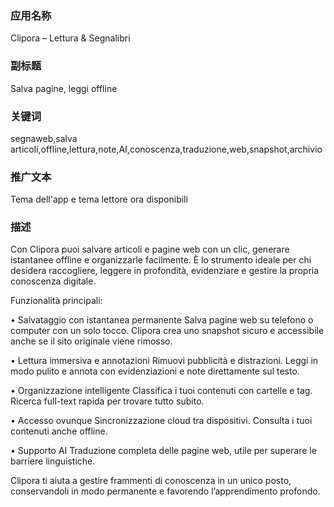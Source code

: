 





### 应用名称
Clipora – Lettura & Segnalibri

### 副标题
Salva pagine, leggi offline


### 关键词
segnaweb,salva articoli,offline,lettura,note,AI,conoscenza,traduzione,web,snapshot,archivio


### 推广文本
Tema dell'app e tema lettore ora disponibili



### 描述

Con Clipora puoi salvare articoli e pagine web con un clic, generare istantanee offline e organizzarle facilmente. È lo strumento ideale per chi desidera raccogliere, leggere in profondità, evidenziare e gestire la propria conoscenza digitale.

Funzionalità principali:

• Salvataggio con istantanea permanente
Salva pagine web su telefono o computer con un solo tocco. Clipora crea uno snapshot sicuro e accessibile anche se il sito originale viene rimosso.

• Lettura immersiva e annotazioni
Rimuovi pubblicità e distrazioni. Leggi in modo pulito e annota con evidenziazioni e note direttamente sul testo.

• Organizzazione intelligente
Classifica i tuoi contenuti con cartelle e tag. Ricerca full-text rapida per trovare tutto subito.

• Accesso ovunque
Sincronizzazione cloud tra dispositivi. Consulta i tuoi contenuti anche offline.

• Supporto AI
Traduzione completa delle pagine web, utile per superare le barriere linguistiche.

Clipora ti aiuta a gestire frammenti di conoscenza in un unico posto, conservandoli in modo permanente e favorendo l’apprendimento profondo.